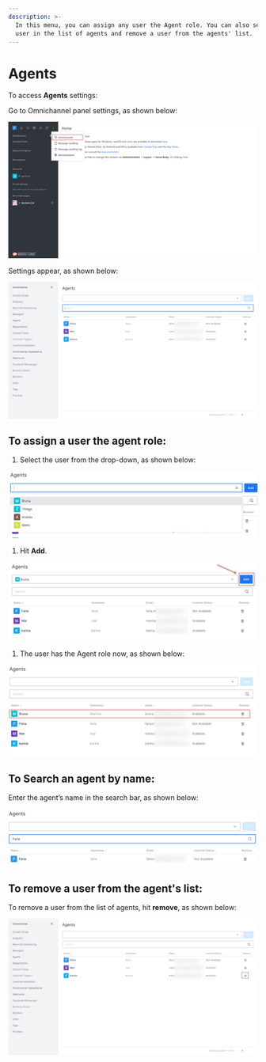 ```yaml
---
description: >-
  In this menu, you can assign any user the Agent role. You can also search a
  user in the list of agents and remove a user from the agents' list.
---
```


# Agents

To access **Agents** settings:

Go to Omnichannel panel settings, as shown below:

![](<../../.gitbook/assets/0 (8) (5) (5) (5) (5) (5) (4) (4) (1) (6).png>)

Settings appear, as shown below:

![](<../../.gitbook/assets/1 (5).png>)

## **To assign a user the agent role:**

1. Select the user from the drop-down, as shown below:

![](<../../.gitbook/assets/2 (5).png>)

1. Hit **Add**.

![](<../../.gitbook/assets/3 (5).png>)

1. The user has the Agent role now, as shown below:

![](<../../.gitbook/assets/4 (5).png>)

## **To Search an agent by name:**

Enter the agent’s name in the search bar, as shown below:

![](<../../.gitbook/assets/5 (5).png>)

## **To remove a user from the agent's list:**

To remove a user from the list of agents, hit **remove**, as shown below:

![](<../../.gitbook/assets/6 (4).png>)
